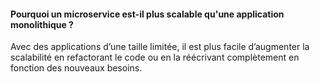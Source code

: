 #### Pourquoi un microservice est-il plus scalable qu'une application monolithique ?
Avec des applications d’une taille limitée, il est plus facile d’augmenter la scalabilité en refactorant le code ou en la réécrivant complètement en fonction des nouveaux besoins.

